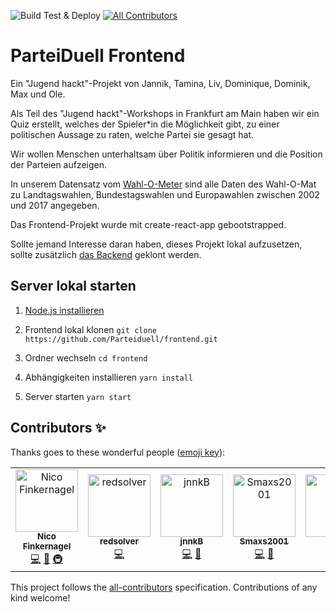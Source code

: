 ![Build Test & Deploy](https://github.com/Parteiduell/frontend/workflows/Build%20Test%20&%20Deploy/badge.svg?branch=main) [![All Contributors](https://img.shields.io/badge/all_contributors-5-orange.svg?style=flat-square)](#contributors)

# ParteiDuell Frontend

Ein "Jugend hackt"-Projekt von Jannik, Tamina, Liv, Dominique, Dominik, Max und Ole.

Als Teil des "Jugend hackt"-Workshops in Frankfurt am Main haben wir ein Quiz erstellt, welches der Spieler*in die Möglichkeit gibt, zu einer politischen Aussage zu raten, welche Partei sie gesagt hat.

Wir wollen Menschen unterhaltsam über Politik informieren und die Position der Parteien aufzeigen.

In unserem Datensatz vom [Wahl-O-Meter](https://www.wahlometer.watch) sind alle Daten des Wahl-O-Mat zu Landtagswahlen, Bundestagswahlen und Europawahlen zwischen 2002 und 2017 angegeben.


Das Frontend-Projekt wurde mit create-react-app gebootstrapped.

Sollte jemand Interesse daran haben, dieses Projekt lokal aufzusetzen, sollte zusätzlich [das Backend](https://github.com/Parteiduell/backend) geklont werden.

## Server lokal starten

1. [Node.js installieren](https://nodejs.org)

2. Frontend lokal klonen
`git clone https://github.com/Parteiduell/frontend.git`

3. Ordner wechseln
`cd frontend`

4. Abhängigkeiten installieren
`yarn install`

5. Server starten
`yarn start`


## Contributors ✨

Thanks goes to these wonderful people ([emoji key](https://allcontributors.org/docs/en/emoji-key)):

<!-- ALL-CONTRIBUTORS-LIST:START - Do not remove or modify this section -->
<!-- prettier-ignore -->
<table>
  <tr>
    <td align="center"><a href="https://gruselhaus.com"><img src="https://avatars2.githubusercontent.com/u/33380107?v=4" width="100px;" alt="Nico Finkernagel"/><br /><sub><b>Nico Finkernagel</b></sub></a><br /><a href="https://github.com/Parteiduell/frontend/commits?author=gruselhaus" title="Code">💻</a> <a href="#maintenance-gruselhaus" title="Maintenance">🚧</a> <a href="#infra-gruselhaus" title="Infrastructure (Hosting, Build-Tools, etc)">🚇</a></td>
    <td align="center"><a href="https://github.com/redsolver"><img src="https://avatars1.githubusercontent.com/u/30355444?v=4" width="100px;" alt="redsolver"/><br /><sub><b>redsolver</b></sub></a><br /><a href="https://github.com/Parteiduell/frontend/commits?author=redsolver" title="Code">💻</a></td>
    <td align="center"><a href="https://github.com/jnnkB"><img src="https://avatars0.githubusercontent.com/u/29376715?v=4" width="100px;" alt="jnnkB"/><br /><sub><b>jnnkB</b></sub></a><br /><a href="https://github.com/JParteiduell/frontend/commits?author=jnnkB" title="Code">💻</a> <a href="#design-jnnkB" title="Design">🎨</a></td>
    <td align="center"><a href="https://github.com/Smaxs2001"><img src="https://avatars2.githubusercontent.com/u/43184247?s=400&v=4" width="100px;" alt="Smaxs2001"/><br /><sub><b>Smaxs2001</b></sub></a><br /><a href="https://github.com/Parteiduell/frontend/commits?author=Smaxs2001" title="Code">💻</a> <a href="https://github.com/Parteiduell/frontend/commits?author=Smaxs2001" title="Documentation">📖</a></td>
    <td align="center"><a href="https://github.com/livgm"><img src="https://avatars2.githubusercontent.com/u/44585549?s=400&v=4" width="100px;" alt="Liv"/><br /><sub><b>Liv</b></sub></a><br /><a href="https://github.com/Parteiduell/frontend/commits?author=livgm" title="Code">💻</a> <a href="#design-livgm" title="Design">🎨</a></td>
  </tr>
</table>

<!-- ALL-CONTRIBUTORS-LIST:END -->

This project follows the [all-contributors](https://github.com/all-contributors/all-contributors) specification. Contributions of any kind welcome!
